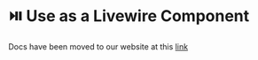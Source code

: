 # ⏯️ Use as a Livewire Component

Docs have been moved to our website at this [link](https://tomatophp.com/en/open-source/filament-menus)
